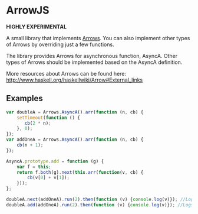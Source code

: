 ArrowJS
=======

**HIGHLY EXPERIMENTAL**

A small library that implements [Arrows](https://en.wikipedia.org/wiki/Arrow_%28computer_science%29). You can also
implement other types of Arrows by overriding just a few functions.

The library provides Arrows for asynchronous function, AsyncA. Other types of Arrows should be implemented based on
the AsyncA definition.

More resources about Arrows can be found here: http://www.haskell.org/haskellwiki/Arrow#External_links

Examples
--------

```javascript
var doubleA = Arrows.AsyncA().arr(function (n, cb) {
    setTimeout(function () {
       cb(2 * n);
    }, 0);
});
var addOneA = Arrows.AsyncA().arr(function (n, cb) {
    cb(n + 1);
});

AsyncA.prototype.add = function (g) {
	var f = this;
    return f.both(g).next(this.arr(function(v, cb) {
        cb(v[0] + v[1]);
    }));
};

doubleA.next(addOneA).run(2).then(function (v) {console.log(v)}); //Logs 5
doubleA.add(addOneA).run(2).then(function (v) {console.log(v)}); //Logs 7
```